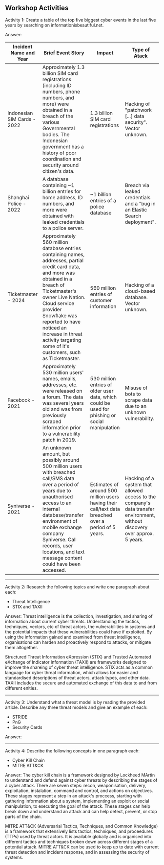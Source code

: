 Workshop Activities
---
Activity 1: Create a table of the top five biggest cyber events in the last five years by searching on informationisbeautiful.net.

Answer:

| Incident Name and Year | Brief Event Story | Impact | Type of Atack |
|------------------------|-------------------|--------|---------------|
| Indonesian SIM Cards - 2022 | Approximately 1.3 billion SIM card registrations (including ID numbers, phone numbers, and more) were obtained in a breach of the various Governmental bodies. The Indonesian government has a history of poor coordination and security around citizen's data. | 1.3 billion SIM card registrations  | Hacking of "patchwork [...] data security". Vector unknown. |
| Shanghai Police - 2022 | A database containing ~1 billion entries for home address, ID numbers, and more were obtained with leaked credentials to a police server. | ~1 billion entries of a police database | Breach via leaked credentials and a "bug in an Elastic Search deployment". |
| Ticketmaster - 2024 | Approximately 560 million database entries containing names, addresses, partial credit card data, and more was obtained in a breach of Ticketmaster's owner Live Nation. Cloud service provider Snowflake was reported to have noticed an increase in threat activity targeting some of it's customers, such as Ticketmaster. | 560 million entries of customer information | Hacking of a cloud-based database. Vector unknown. |
| Facebook - 2021 | Approximately 530 million users' names, emails, addresses, etc. were released on a forum. The data was several years old and was from previously scraped information prior to a vulnerability patch in 2019. | 530 million entries of older user data, which could be used for phishing or social manipulation | Misuse of bots to scrape data due to an unknown vulnerability. |
| Syniverse - 2021 | An unknown amount, but possibly around 500 million users with breached call/SMS data over a period of years due to unauthorised access to an internal database/transfer environment of mobile exchange company Syniverse. Call records, user locations, and text message content could have been accessed. | Estimates of around 500 million users having their call/text data breached over a period of 5 years. | Hacking of a system that allowed access to the company's data transfer environment, without discovery over approx. 5 years. |

---
Activity 2: Research the following topics and write one paragraph about each:
- Threat Intelligence
- STIX and TAXII

Answer:
Threat intelligence is the collection, investigation, and sharing of information about current cyber threats. Understanding the tactics, techniques, vectors, etc of threat actors, the vulnerabilities in systems and the potential impacts that these vulnerabilities could have if exploited. By using the information gained and examined from threat intelligence, organisations can harden and proactively respond to attacks, or mitigate them altogether.

Structured Threat Information eXpression (STIX) and Trusted Automated eXchange of Indicator Information (TAXII) are frameworks designed to improve the shareing of cyber threat intelligence. STIX acts as a common language for cyber threat information, which allows for easier and standardised descriptions of threat actors, attack types, and other data. TAXII includes the secure and automated exchange of this data to and from different enities.

---
Activity 3: Understand what a threat model is by reading the provided article. Describe any three threat models and give an example of each: 
- STRIDE
- PnG
- Security Cards

Answer:

---
Activity 4: Describe the following concepts in one paragraph each:
- Cyber Kill Chain
- MITRE ATT&CK

Answer:
The cyber kill chain is a framework designed by Lockheed MArtin to understand and defend against cyber threats by describing the stages of a cyber attack. There are seven steps: recon, weaponisation, delivery, exploitation, instalation, command and control, and actions on objectives. These stages represent a step in an attack's proccess, starting with gathering information about a system, implementing an exploit or social manipulation, to executing the goal of the attack. These stages can help break down and understand an attack and can help detect, prevent, or stop parts of the chain.

MITRE ATT&CK (Adversarial Tactics, Techniques, and Common Knowledge) is a framework that extensively lists tactics, techniques, and proceedures (TTPs) used by threat actors. It is available globally and is organised into different tactics and techniques broken down across different stages of a potential attack. MITRE ATT&CK can be used to keep up to date with current threat detection and incident response, and in assessing the security of systems.

